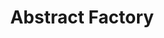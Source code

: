 ---
layout: default
title: "Abstract Factory"
modified:
categories: creational
excerpt:
tags: []
image:
  feature:
  teaser: nav/400X250.png
  thumb:
---